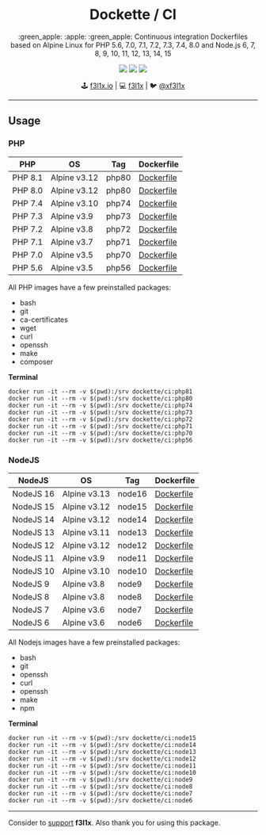 <h1 align=center>Dockette / CI</h1>

<p align=center>
    :green_apple: :apple: :green_apple: Continuous integration Dockerfiles based on Alpine Linux 
    for PHP 5.6, 7.0, 7.1, 7.2, 7.3, 7.4, 8.0
    and Node.js 6, 7, 8, 9, 10, 11, 12, 13, 14, 15
</p>

<p align=center>
  <a href="https://hub.docker.com/r/dockette/ci/"><img src="https://badgen.net/docker/pulls/dockette/ci"></a>
  <a href="https://bit.ly/ctteg"><img src="https://badgen.net/badge/support/gitter/cyan"></a>
  <a href="https://github.com/sponsors/f3l1x"><img src="https://badgen.net/badge/sponsor/donations/F96854"></a>
</p>

<p align=center>
🕹 <a href="https://f3l1x.io">f3l1x.io</a> | 💻 <a href="https://github.com/f3l1x">f3l1x</a> | 🐦 <a href="https://twitter.com/xf3l1x">@xf3l1x</a>
</p>

-----

## Usage

### PHP

| PHP      | OS           | Tag    | Dockerfile                                                                 |
|----------|--------------|--------|----------------------------------------------------------------------------|
| PHP 8.1  | Alpine v3.12 | php80  | [Dockerfile](https://github.com/dockette/ci/blob/master/php81/Dockerfile)  |
| PHP 8.0  | Alpine v3.12 | php80  | [Dockerfile](https://github.com/dockette/ci/blob/master/php80/Dockerfile)  |
| PHP 7.4  | Alpine v3.10 | php74  | [Dockerfile](https://github.com/dockette/ci/blob/master/php74/Dockerfile)  |
| PHP 7.3  | Alpine v3.9  | php73  | [Dockerfile](https://github.com/dockette/ci/blob/master/php73/Dockerfile)  |
| PHP 7.2  | Alpine v3.8  | php72  | [Dockerfile](https://github.com/dockette/ci/blob/master/php72/Dockerfile)  |
| PHP 7.1  | Alpine v3.7  | php71  | [Dockerfile](https://github.com/dockette/ci/blob/master/php71/Dockerfile)  |
| PHP 7.0  | Alpine v3.5  | php70  | [Dockerfile](https://github.com/dockette/ci/blob/master/php70/Dockerfile)  |
| PHP 5.6  | Alpine v3.5  | php56  | [Dockerfile](https://github.com/dockette/ci/blob/master/php56/Dockerfile)  |

All PHP images have a few preinstalled packages:

- bash
- git 
- ca-certificates 
- wget 
- curl 
- openssh 
- make
- composer

**Terminal**

```
docker run -it --rm -v $(pwd):/srv dockette/ci:php81
docker run -it --rm -v $(pwd):/srv dockette/ci:php80
docker run -it --rm -v $(pwd):/srv dockette/ci:php74
docker run -it --rm -v $(pwd):/srv dockette/ci:php73
docker run -it --rm -v $(pwd):/srv dockette/ci:php72
docker run -it --rm -v $(pwd):/srv dockette/ci:php71
docker run -it --rm -v $(pwd):/srv dockette/ci:php70
docker run -it --rm -v $(pwd):/srv dockette/ci:php56
```

### NodeJS

| NodeJS          | OS           | Tag           | Dockerfile                                                                 |
|-----------------|--------------|---------------|----------------------------------------------------------------------------|
| NodeJS 16       | Alpine v3.13 | node16        | [Dockerfile](https://github.com/dockette/ci/blob/master/node16/Dockerfile)  |
| NodeJS 15       | Alpine v3.12 | node15        | [Dockerfile](https://github.com/dockette/ci/blob/master/node15/Dockerfile)  |
| NodeJS 14       | Alpine v3.12 | node14        | [Dockerfile](https://github.com/dockette/ci/blob/master/node14/Dockerfile)  |
| NodeJS 13       | Alpine v3.11 | node13        | [Dockerfile](https://github.com/dockette/ci/blob/master/node13/Dockerfile)  |
| NodeJS 12       | Alpine v3.12 | node12        | [Dockerfile](https://github.com/dockette/ci/blob/master/node12/Dockerfile)  |
| NodeJS 11       | Alpine v3.9  | node11        | [Dockerfile](https://github.com/dockette/ci/blob/master/node11/Dockerfile)  |
| NodeJS 10       | Alpine v3.10 | node10        | [Dockerfile](https://github.com/dockette/ci/blob/master/node10/Dockerfile)  |
| NodeJS 9        | Alpine v3.8  | node9         | [Dockerfile](https://github.com/dockette/ci/blob/master/node9/Dockerfile)  |
| NodeJS 8        | Alpine v3.8  | node8         | [Dockerfile](https://github.com/dockette/ci/blob/master/node8/Dockerfile)  |
| NodeJS 7        | Alpine v3.6  | node7         | [Dockerfile](https://github.com/dockette/ci/blob/master/node7/Dockerfile)  |
| NodeJS 6        | Alpine v3.6  | node6         | [Dockerfile](https://github.com/dockette/ci/blob/master/node6/Dockerfile)  |

All Nodejs images have a few preinstalled packages:

- bash 
- git 
- openssh
- curl
- openssh 
- make
- npm

**Terminal**

```
docker run -it --rm -v $(pwd):/srv dockette/ci:node15
docker run -it --rm -v $(pwd):/srv dockette/ci:node14
docker run -it --rm -v $(pwd):/srv dockette/ci:node13
docker run -it --rm -v $(pwd):/srv dockette/ci:node12
docker run -it --rm -v $(pwd):/srv dockette/ci:node11
docker run -it --rm -v $(pwd):/srv dockette/ci:node10
docker run -it --rm -v $(pwd):/srv dockette/ci:node9
docker run -it --rm -v $(pwd):/srv dockette/ci:node8
docker run -it --rm -v $(pwd):/srv dockette/ci:node7
docker run -it --rm -v $(pwd):/srv dockette/ci:node6
```

-----

Consider to [support](https://github.com/sponsors/f3l1x) **f3l1x**. Also thank you for using this package.
